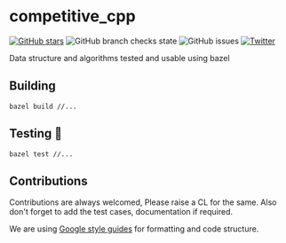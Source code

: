 # competitive_cpp
[![GitHub stars](https://img.shields.io/github/stars/rishabhdeepsingh/competitive_cpp?style=for-the-badge)](https://github.com/rishabhdeepsingh/competitive_cpp/stargazers) ![GitHub branch checks state](https://img.shields.io/github/checks-status/rishabhdeepsingh/competitive_cpp/main?style=for-the-badge) ![GitHub issues](https://img.shields.io/github/issues/rishabhdeepsingh/competitive_cpp?style=for-the-badge) [![Twitter](https://img.shields.io/twitter/url?style=social)](https://twitter.com/intent/tweet?text=Wow:&url=https%3A%2F%2Fgithub.com%2Frishabhdeepsingh%2Fcompetitive_cpp)

Data structure and algorithms tested and usable using bazel

## Building

```
bazel build //...
```

## Testing 🧪

```
bazel test //...
```

## Contributions

Contributions are always welcomed, Please raise a CL for the same. Also don't forget to add the test cases,
documentation if required.

We are using [Google style guides](https://google.github.io/styleguide/cppguide.html) for formatting and code structure.

